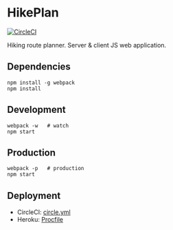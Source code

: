 # HikePlan

[![CircleCI](https://img.shields.io/circleci/project/zakjan/hikeplan.svg)](https://circleci.com/gh/zakjan/hikeplan)

Hiking route planner. Server & client JS web application.

## Dependencies

```
npm install -g webpack
npm install
```

## Development

```
webpack -w   # watch
npm start
```

## Production

```
webpack -p   # production
npm start
```

## Deployment

* CircleCI: [circle.yml](circle.yml)
* Heroku: [Procfile](Procfile)

